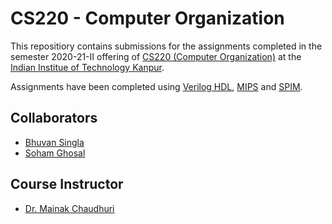 # CS220 - Computer Organization

This repositiory contains submissions for the assignments completed in the semester 2020-21-II offering of [CS220 (Computer Organization)](https://www.cse.iitk.ac.in/pages/CS220.html) at the [Indian Institue of Technology Kanpur](https://iitk.ac.in/).

Assignments have been completed using [Verilog HDL](https://en.wikipedia.org/wiki/Verilog), [MIPS](https://en.wikipedia.org/wiki/MIPS_architecture) and [SPIM](https://en.wikipedia.org/wiki/SPIM).

## Collaborators
- [Bhuvan Singla](https://github.com/bhuvansingla)
- [Soham Ghosal](https://github.com/soham1192k)

## Course Instructor 
- [Dr. Mainak Chaudhuri](https://www.cse.iitk.ac.in/users/mainakc/)
